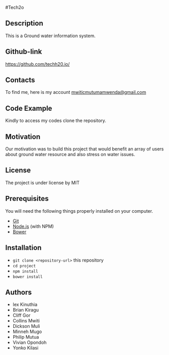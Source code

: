 #Tech2o
## Description
This is a Ground water information system.

## Github-link
https://github.com/techh20.io/

## Contacts
To find me, here is my account mwiticmutumamwenda@gmail.com

## Code Example
Kindly to access my codes clone the repository.

## Motivation
Our motivation was to build this project that would benefit an array of users about ground water resource and also stress on water issues.

## License
The project is under license by MIT

## Prerequisites

You will need the following things properly installed on your computer.

* [Git](https://git-scm.com/)
* [Node.js](https://nodejs.org/) (with NPM)
* [Bower](https://bower.io/)


## Installation

* `git clone <repository-url>` this repository
* `cd project`
* `npm install`
* `bower install`

## Authors
 * lex Kinuthia
 * Brian Kiragu
 * Cliff Gor
 * Collins Mwiti
 * Dickson Muli
 * Minneh Mugo
 * Philip Mutua
 * Vivian Opondoh
 * Yonko Kilasi

